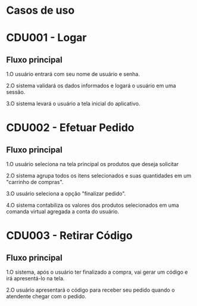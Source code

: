 # Casos de uso

# CDU001 - Logar

## Fluxo principal
1.O usuário entrará com seu nome de usuário e senha.

2.O sistema validará os dados informados e logará o usuário em uma sessão.

3.O sistema levará o usuário a tela inicial do aplicativo.

# CDU002 - Efetuar Pedido

## Fluxo principal
1.O usuário seleciona na tela principal os produtos que deseja solicitar

2.O sistema agrupa todos os itens selecionados e suas quantidades em um "carrinho de compras".

3.O usuário seleciona a opção "finalizar pedido".

4.O sistema contabiliza os valores dos produtos selecionados em uma comanda virtual agregada a conta do usuário.

# CDU003 - Retirar Código

## Fluxo principal
1.O sistema, após o usuário ter finalizado a compra, vai gerar um código e irá apresentá-lo na tela.

2.O usuário apresentará o código para receber seu pedido quando o atendente chegar com o pedido.

